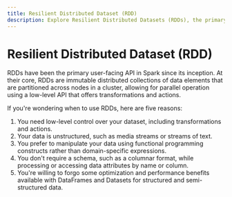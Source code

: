 ```yaml
---
title: Resilient Distributed Dataset (RDD)
description: Explore Resilient Distributed Datasets (RDDs), the primary user-facing API in Spark known for their immutable distributed collections of data elements partitioned across nodes in a cluster. Understand how RDDs offer parallel operation using a low-level API that provides transformations and actions. Learn five reasons to use RDDs, including the need for low-level control over datasets, handling unstructured data, preference for functional programming constructs, lack of a required schema, and willingness to forgo some optimization and performance benefits available with DataFrames and Datasets for structured and semi-structured data.
---
```


# Resilient Distributed Dataset (RDD)

RDDs have been the primary user-facing API in Spark since its inception. At their core, RDDs are immutable distributed collections of data elements that are partitioned across nodes in a cluster, allowing for parallel operation using a low-level API that offers transformations and actions.

If you're wondering when to use RDDs, here are five reasons:

1. You need low-level control over your dataset, including transformations and actions.
2. Your data is unstructured, such as media streams or streams of text.
3. You prefer to manipulate your data using functional programming constructs rather than domain-specific expressions.
4. You don't require a schema, such as a columnar format, while processing or accessing data attributes by name or column.
5. You're willing to forgo some optimization and performance benefits available with DataFrames and Datasets for structured and semi-structured data.
